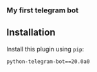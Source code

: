 ### My first telegram bot

## Installation

Install this plugin using `pip`:

    python-telegram-bot==20.0a0